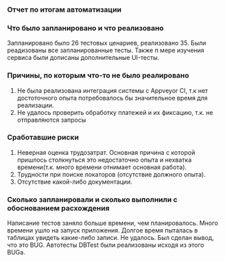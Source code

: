 ### Отчет по итогам автоматизации

### Что было запланировано и что реализовано
Запланировано было 26 тестовых ценариев, реализовано 35. Были реадизованы все запланированные
тесты. Также п мере изучения сервиса были дописаны дополнительные UI-тесты.

### Причины, по которым что-то не было реалировано
1. Не была реализована интеграция системы с Appveyor CI, т.к нет достоточного опыта потребовалось бы 
значительное время для реализации.
2. Не удалось проверить обработку платежей и их фиксацию, т.к. не отправляются запросы

### Сработавшие риски
1. Неверная оценка трудозатрат. Основная причина с которой пришлось столкнуться это недостаточно опыта и
нехватка времени(т.к. много времени отнимает основная работа).
2. Трудности при поиске локаторов (отсутствие должного опыта).
3. Отсутствие какой-либо документации.

### Сколько запланировали и сколько выполнили с обоснованием расхождения
Написание тестов заняло больше времени, чем планировалось. Много времени ушло на запуск приложения.
Долгое время пыталась в таблицах увидеть какие-либо записи. Не удалось. Был сделан вывод, что это BUG. 
Автотесты DBTest были реализованы исходя из этого BUGа.  
